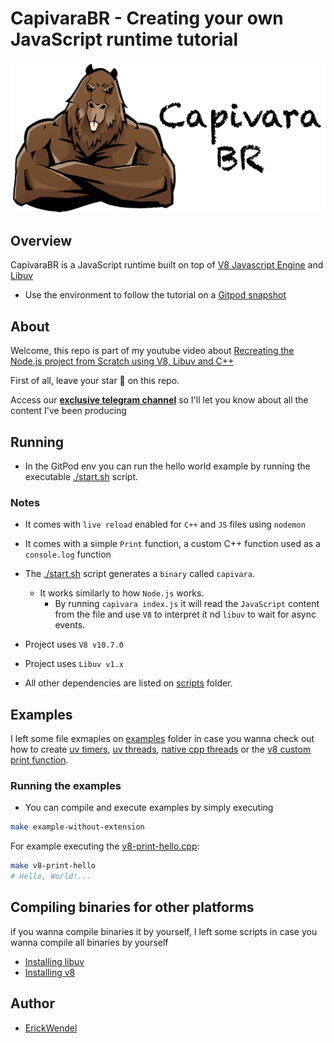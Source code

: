 # CapivaraBR - Creating your own JavaScript runtime tutorial
![capivara logo](./capivara.jpeg)

## Overview
CapivaraBR is a JavaScript runtime built on top of [V8 Javascript Engine](https://github.com/v8/v8) and [Libuv](https://github.com/libuv/libuv) 

- Use the environment to follow the tutorial on a [Gitpod snapshot](https://gitpod.io#snapshot/448f92e9-efaf-4356-805e-6215c87b76c2)

## About
Welcome, this repo is part of my youtube video about [Recreating the Node.js project from Scratch using V8, Libuv and C++](https://youtu.be/ynNDmp7hBdo)

First of all, leave your star 🌟 on this repo.

Access our [**exclusive telegram channel**](https://bit.ly/ErickWendelContentHub) so I'll let you know about all the content I've been producing 

## Running

- In the GitPod env you can run the hello world example by running the executable [./start.sh](./recorded/capivara/start.sh) script. 

### Notes

- It comes with `live reload` enabled for `C++` and `JS` files using `nodemon`
- It comes with a simple `Print` function, a custom C++ function used as a `console.log` function
- The [./start.sh](./recorded/capivara/start.sh) script generates a `binary` called `capivara`. 
    - It works similarly to how `Node.js` works. 
        - By running `capivara index.js` it will read the `JavaScript` content from the file and use `V8` to interpret it nd `libuv` to wait for async events.

- Project uses `V8 v10.7.0`
- Project uses `Libuv v1.x`

- All other dependencies are listed on [scripts](./scripts) folder.

## Examples

I left some file exmaples on [examples](./recorded/capivara/examples/) folder in case you wanna check out how to create [uv timers](./recorded/capivara/examples/uv-timers.cpp), [uv threads](./examples/uv-threads.cpp), [native cpp threads](./recorded/capivara/examples/cpp-native-threads.cpp) or the [v8 custom print function](./recorded/capivara/examples/v8-print-hello.cpp).

### Running the examples
- You can compile and execute examples by simply executing 
```sh
make example-without-extension
```
For example executing the [v8-print-hello.cpp](./recorded/capivara/examples/v8-print-hello.cpp):
```sh
make v8-print-hello
# Hello, World!...
```
## Compiling binaries for other platforms

if you wanna compile binaries it by yourself, I left some scripts in case you wanna compile all binaries by yourself

- [Installing libuv](./recorded/capivara/scripts/libuv-env-script-x86.sh)
- [Installing v8](./recorded/capivara/scripts/v8-env-script-x86.sh)

## Author

- [ErickWendel](https://github.com/erickwendel)
